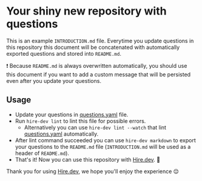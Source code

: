 # Your shiny new repository with questions

This is an example `INTRODUCTION.md` file. Everytime you update questions in this repository this document will be
concatenated with automatically exported questions and stored into `README.md`.

❗️ Because `README.md` is always overwritten automatically, you should use this document if you want to add a custom
message that will be persisted even after you update your questions.

## Usage

- Update your questions in [questions.yaml](/questions.yaml) file.
- Run `hire-dev lint` to lint this file for possible errors.
    - Alternatively you can use `hire-dev lint --watch` that lint [questions.yaml](/questions.yaml) automatically.
- After lint command succeeded you can use `hire-dev markdown` to export your questions to the `README.md`
  file (`INTRODUCTION.md` will be used as a header of `README.md`).
- That's it! Now you can use this repository with [Hire.dev](https://hire.dev/). 🥳

Thank you for using [Hire.dev](https://hire.dev/), we hope you'll enjoy the experience 😌
